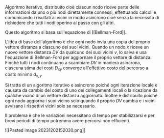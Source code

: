 Algoritmo iterativo, distribuito cioè ciascun nodo riceve parte delle informazioni da uno o più nodi direttamente connessi, effettuando calcoli e comunicando i risultati ai vicini in modo asincrono cioè senza la necessita di richiedere che tutti i nodi operino al passo con gli altri.

Questo algoritmo si basa sull'equazione di [[Bellman-Ford]].

L'idea di base dell'algoritmo è che ogni nodo invia una copia del proprio vettore distanza a ciascuno dei suoi vicini.
Quando un nodo $x$ riceve un nuovo vettore distanza $DV$ da qualcuno dei suoi vicini $v$, lo salva e usa l'equazione di Bellman-Ford per aggiornare il proprio vettore di distanza.
Finché tutti i nodi continuano a scambiare $DV$ in maniera asincrona, ciascuna stima dei costi $D_{xy}$ converge all'effettivo costo del percorso a costo minimo $d_{x,y}$

Si tratta di un algoritmo iterativo e asincrono poiché ogni iterazione locale è causata da cambio del costo di uno dei collegamenti locali o la ricezione da qualche vicino di un vettore distanza aggiornato.
Inoltre è distribuito poiché ogni nodo aggiorna i suoi vicino solo quando il proprio $DV$ cambia e i vicini avvisano i rispettivi vicini solo se necessario. 

Il problema è che le variazioni necessitano di tempo per stabilizzarsi e per brevi periodi di tempo potremmo avere percorsi non efficienti.

![[Pasted image 20231202152030.png]]